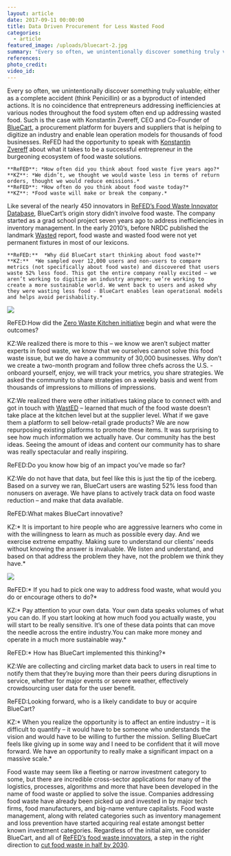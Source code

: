 ```yaml
---
layout: article
date: 2017-09-11 00:00:00
title: Data Driven Procurement for Less Wasted Food
categories:
  - article
featured_image: /uploads/bluecart-2.jpg
summary: "Every so often, we unintentionally discover something truly valuable; either as a complete accident (think Penicillin) or as a byproduct of intended actions. It is no coincidence that entrepreneurs addressing inefficiencies at various nodes throughout the food system often end up addressing wasted food. Such is the case with Konstantin Zvereff, CEO and Co-Founder of BlueCart, a procurement platform for buyers and suppliers that is helping to digitize an industry and enable lean operation models for thousands of food businesses. ReFED had the opportunity to speak with Konstantin Zvereff\_about what it takes to be a successful entrepreneur in the burgeoning ecosystem of food waste solutions."
references:
photo_credit:
video_id:
---
```



Every so often, we unintentionally discover something truly valuable; either as a complete accident (think Penicillin) or as a byproduct of intended actions. It is no coincidence that entrepreneurs addressing inefficiencies at various nodes throughout the food system often end up addressing wasted food. Such is the case with Konstantin Zvereff, CEO and Co-Founder of [BlueCart](https://www.bluecart.com/), a procurement platform for buyers and suppliers that is helping to digitize an industry and enable lean operation models for thousands of food businesses. ReFED had the opportunity to speak with [Konstantin Zvereff](https://www.bluecart.com/team.html)&nbsp;about what it takes to be a successful entrepreneur in the burgeoning ecosystem of food waste solutions.

```
**ReFED**: *How often did you think about food waste five years ago?*
**KZ**: *We didn’t, we thought we would waste less in terms of return orders, thought we would reduce emissions.*
**ReFED**: *How often do you think about food waste today?*
**KZ**: *Food waste will make or break the company.*
```

Like several of the nearly 450 innovators in [ReFED’s Food Waste Innovator Database](http://www.refed.com/tools/innovator-database/), BlueCart’s origin story didn’t involve food waste. The company started as a grad school project seven years ago to address inefficiencies in inventory management. In the early 2010’s, before NRDC published the landmark [Wasted](https://www.nrdc.org/sites/default/files/wasted-food-IP.pdf) report, food waste and wasted food were not yet permanent fixtures in most of our lexicons.

```
**ReFED:**  *Why did BlueCart start thinking about food waste?*
**KZ:**  *We sampled over 12,000 users and non-users to compare metrics (not specifically about food waste) and discovered that users waste 52% less food. This got the entire company really excited – we aren’t working to digitize an industry anymore; we’re working to create a more sustainable world. We went back to users and asked why they were wasting less food - BlueCart enables lean operational models and helps avoid perishability.*
```

![](/uploads/versions/bluecart-1-1---x----512-358x---.png)

ReFED:How did the [Zero Waste Kitchen initiative](https://www.bluecart.com/zwk.html) begin and what were the outcomes?

KZ:We realized there is more to this – we know we aren’t subject matter experts in food waste, we know that we ourselves cannot solve this food waste issue, but we do have a community of 30,000 businesses. Why don’t we create a two-month program and follow three chefs across the U.S. - onboard yourself, enjoy, we will track your metrics, you share strategies. We asked the community to share strategies on a weekly basis and went from thousands of impressions to millions of impressions.

KZ:We realized there were other initiatives taking place to connect with and got in touch with [WastED](http://www.wastedlondon.com/history) – learned that much of the food waste doesn’t take place at the kitchen level but at the supplier level. What if we gave them a platform to sell below-retail grade products? We are now repurposing existing platforms to promote these items. It was surprising to see how much information we actually have. Our community has the best ideas. Seeing the amount of ideas and content our community has to share was really spectacular and really inspiring.

ReFED:Do you know how big of an impact you’ve made so far?

KZ:We do not have that data, but feel like this is just the tip of the iceberg. Based on a survey we ran, BlueCart users are wasting 52% less food than nonusers on average. We have plans to actively track data on food waste reduction – and make that data available.

ReFED:What makes BlueCart innovative?

KZ:\* It is important to hire people who are aggressive learners who come in with the willingness to learn as much as possible every day. And we exercise extreme empathy. Making sure to understand our clients’ needs without knowing the answer is invaluable. We listen and understand, and based on that address the problem they have, not the problem we think they have.\*

![](/uploads/versions/bluecart-3---x----808-658x---.png)

ReFED:\* If you had to pick one way to address food waste, what would you do or encourage others to do?\*

KZ:\* Pay attention to your own data. Your own data speaks volumes of what you can do. If you start looking at how much food you actually waste, you will start to be really sensitive. It’s one of these data points that can move the needle across the entire industry.You can make more money and operate in a much more sustainable way.\*

ReFED:\* How has BlueCart implemented this thinking?\*

KZ:We are collecting and circling market data back to users in real time to notify them that they’re buying more than their peers during disruptions in service, whether for major events or severe weather, effectively crowdsourcing user data for the user benefit.

ReFED:Looking forward, who is a likely candidate to buy or acquire BlueCart?

KZ:\* When you realize the opportunity is to affect an entire industry – it is difficult to quantify – it would have to be someone who understands the vision and would have to be willing to further the mission. Selling BlueCart feels like giving up in some way and I need to be confident that it will move forward. We have an opportunity to really make a significant impact on a massive scale.\*

Food waste may seem like a fleeting or narrow investment category to some, but there are incredible cross-sector applications for many of the logistics, processes, algorithms and more that have been developed in the name of food waste or applied to solve the issue. Companies addressing food waste have already been picked up and invested in by major tech firms, food manufacturers, and big-name venture capitalists. Food waste management, along with related categories such as inventory management and loss prevention have started acquiring real estate amongst better known investment categories. Regardless of the initial aim, we consider BlueCart, and all of [ReFED’s food waste innovators](http://www.refed.com/tools/innovator-database/), a step in the right direction to [cut food waste in half by 2030](https://www.epa.gov/sustainable-management-food/united-states-2030-food-loss-and-waste-reduction-goal).